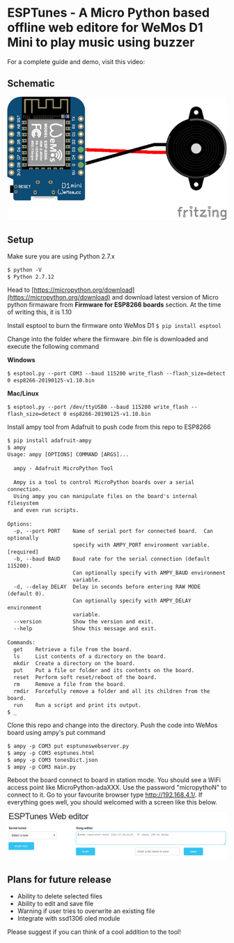 # ESPTunes - A Micro Python based offline web editore for WeMos D1 Mini to play music using buzzer

For a complete guide and demo, visit this video: 

## Schematic

<img src="images/wemos-buzzer.png"></img>

## Setup

Make sure you are using Python 2.7.x

```
$ python -V
$ Python 2.7.12
```

Head to [https://micropython.org/download](https://micropython.org/download) and download latest version of Micro python firmaware from **Firmware for ESP8266 boards** section. At the time of writing this, it is 1.10

Install esptool to burn the firmware onto WeMos D1 `$ pip install esptool`

Change into the folder where the firmware _.bin_ file is downloaded and execute the following command

**Windows**
```
$ esptool.py --port COM3 --baud 115200 write_flash --flash_size=detect 0 esp8266-20190125-v1.10.bin
```

**Mac/Linux**
```
$ esptool.py --port /dev/ttyUSB0 --baud 115200 write_flash --flash_size=detect 0 esp8266-20190125-v1.10.bin
```

Install ampy tool from Adafruit to push code from this repo to ESP8266

```
$ pip install adafruit-ampy
$ ampy
Usage: ampy [OPTIONS] COMMAND [ARGS]...

  ampy - Adafruit MicroPython Tool

  Ampy is a tool to control MicroPython boards over a serial connection.
  Using ampy you can manipulate files on the board's internal filesystem
  and even run scripts.

Options:
  -p, --port PORT    Name of serial port for connected board.  Can optionally
                     specify with AMPY_PORT environment variable.  [required]
  -b, --baud BAUD    Baud rate for the serial connection (default 115200).
                     Can optionally specify with AMPY_BAUD environment
                     variable.
  -d, --delay DELAY  Delay in seconds before entering RAW MODE (default 0).
                     Can optionally specify with AMPY_DELAY environment
                     variable.
  --version          Show the version and exit.
  --help             Show this message and exit.

Commands:
  get    Retrieve a file from the board.
  ls     List contents of a directory on the board.
  mkdir  Create a directory on the board.
  put    Put a file or folder and its contents on the board.
  reset  Perform soft reset/reboot of the board.
  rm     Remove a file from the board.
  rmdir  Forcefully remove a folder and all its children from the board.
  run    Run a script and print its output.
$ _
```

Clone this repo and change into the directory. Push the code into WeMos board using ampy's put command

```
$ ampy -p COM3 put esptuneswebserver.py
$ ampy -p COM3 esptunes.html
$ ampy -p COM3 tonesDict.json
$ ampy -p COM3 main.py
```

Reboot the board connect to board in station mode. You should see a WiFi access point like MicroPython-adaXXX. Use the password "micropythoN" to connect to it. Go to your favourite browser type http://192.168.4.1/. If everything goes well, you should welcomed with a screen like this below.

<img src="images/esptunes-page.png"></img>

## Plans for future release

* Ability to delete selected files
* Ability to edit and save file
* Warning if user tries to overwrite an existing file
* Integrate with ssd1306 oled module

Please suggest if you can think of a cool addition to the tool!
